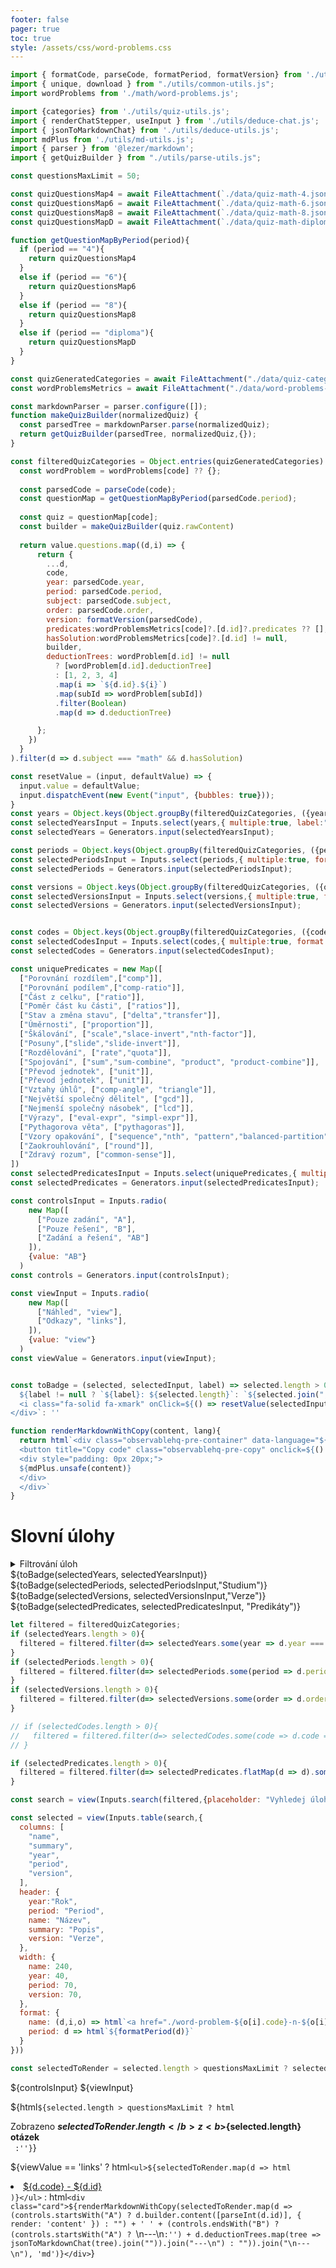 ```yaml
---
footer: false
pager: true
toc: true
style: /assets/css/word-problems.css
---
```

<style>
  .description {
    font-size: 12px;
    font-style: italic;
  }
 
</style>
```js
import { formatCode, parseCode, formatPeriod, formatVersion} from './utils/quiz-string-utils.js';
import { unique, download } from "./utils/common-utils.js";
import wordProblems from './math/word-problems.js';

import {categories} from './utils/quiz-utils.js';
import { renderChatStepper, useInput } from './utils/deduce-chat.js';
import { jsonToMarkdownChat} from './utils/deduce-utils.js';
import mdPlus from './utils/md-utils.js';
import { parser } from '@lezer/markdown';
import { getQuizBuilder } from "./utils/parse-utils.js";

const questionsMaxLimit = 50;

const quizQuestionsMap4 = await FileAttachment(`./data/quiz-math-4.json`).json();
const quizQuestionsMap6 = await FileAttachment(`./data/quiz-math-6.json`).json();
const quizQuestionsMap8 = await FileAttachment(`./data/quiz-math-8.json`).json();
const quizQuestionsMapD = await FileAttachment(`./data/quiz-math-diploma.json`).json();

function getQuestionMapByPeriod(period){
  if (period == "4"){
    return quizQuestionsMap4
  }
  else if (period == "6"){
    return quizQuestionsMap6
  }
  else if (period == "8"){
    return quizQuestionsMap8
  }
  else if (period == "diploma"){
    return quizQuestionsMapD
  }
}

const quizGeneratedCategories = await FileAttachment("./data/quiz-categories-gemini-2.5-flash.json").json();
const wordProblemsMetrics = await FileAttachment("./data/word-problems-metrics.json").json();

const markdownParser = parser.configure([]);
function makeQuizBuilder(normalizedQuiz) {  
  const parsedTree = markdownParser.parse(normalizedQuiz);
  return getQuizBuilder(parsedTree, normalizedQuiz,{});
}

const filteredQuizCategories = Object.entries(quizGeneratedCategories).flatMap(([code, value]) => {
  const wordProblem = wordProblems[code] ?? {};  
  
  const parsedCode = parseCode(code);      
  const questionMap = getQuestionMapByPeriod(parsedCode.period);
  
  const quiz = questionMap[code];
  const builder = makeQuizBuilder(quiz.rawContent)
  
  return value.questions.map((d,i) => {
      return {
        ...d,
        code,
        year: parsedCode.year,
        period: parsedCode.period,
        subject: parsedCode.subject,
        order: parsedCode.order,
        version: formatVersion(parsedCode),
        predicates:wordProblemsMetrics[code]?.[d.id]?.predicates ?? [],
        hasSolution:wordProblemsMetrics[code]?.[d.id] != null,
        builder,      
        deductionTrees: wordProblem[d.id] != null 
          ? [wordProblem[d.id].deductionTree] 
          : [1, 2, 3, 4]
          .map(i => `${d.id}.${i}`)
          .map(subId => wordProblem[subId])
          .filter(Boolean)
          .map(d => d.deductionTree)

      };
    })
  }
).filter(d => d.subject === "math" && d.hasSolution)

const resetValue = (input, defaultValue) => {
  input.value = defaultValue;
  input.dispatchEvent(new Event("input", {bubbles: true}));
}
const years = Object.keys(Object.groupBy(filteredQuizCategories, ({year}) => year));
const selectedYearsInput = Inputs.select(years,{ multiple:true, label:"Rok"});
const selectedYears = Generators.input(selectedYearsInput);

const periods = Object.keys(Object.groupBy(filteredQuizCategories, ({period}) => period));
const selectedPeriodsInput = Inputs.select(periods,{ multiple:true, format: d => formatPeriod(d), label:"Studium" });
const selectedPeriods = Generators.input(selectedPeriodsInput);

const versions = Object.keys(Object.groupBy(filteredQuizCategories, ({order}) => order));
const selectedVersionsInput = Inputs.select(versions,{ multiple:true, format: order => formatVersion({order}), label:"Verze" });
const selectedVersions = Generators.input(selectedVersionsInput);


const codes = Object.keys(Object.groupBy(filteredQuizCategories, ({code}) => code));
const selectedCodesInput = Inputs.select(codes,{ multiple:true, format: d => formatCode(d), label:"Test" });
const selectedCodes = Generators.input(selectedCodesInput);

const uniquePredicates = new Map([
  ["Porovnání rozdílem",["comp"]],
  ["Porovnání podílem",["comp-ratio"]],
  ["Část z celku", ["ratio"]],
  ["Poměr část ku části", ["ratios"]],
  ["Stav a změna stavu", ["delta","transfer"]],
  ["Úměrnosti", ["proportion"]],
  ["Škálování", ["scale","slace-invert","nth-factor"]],
  ["Posuny",["slide","slide-invert"]],
  ["Rozdělování", ["rate","quota"]],
  ["Spojování", ["sum","sum-combine", "product", "product-combine"]],
  ["Převod jednotek", ["unit"]],
  ["Převod jednotek", ["unit"]],
  ["Vztahy úhlů", ["comp-angle", "triangle"]],
  ["Největší společný dělitel", ["gcd"]],
  ["Nejmenší společný násobek", ["lcd"]],
  ["Výrazy", ["eval-expr", "simpl-expr"]],
  ["Pythagorova věta", ["pythagoras"]],
  ["Vzory opakování", ["sequence","nth", "pattern","balanced-partition"]],
  ["Zaokrouhlování", ["round"]],
  ["Zdravý rozum", ["common-sense"]],
])
const selectedPredicatesInput = Inputs.select(uniquePredicates,{ multiple:true, label:"Predikáty"});
const selectedPredicates = Generators.input(selectedPredicatesInput);

const controlsInput = Inputs.radio(
    new Map([
      ["Pouze zadání", "A"],
      ["Pouze řešení", "B"],
      ["Zadání a řešení", "AB"]
    ]),
    {value: "AB"}
  )
const controls = Generators.input(controlsInput);

const viewInput = Inputs.radio(
    new Map([
      ["Náhled", "view"],
      ["Odkazy", "links"],
    ]),
    {value: "view"}
  )
const viewValue = Generators.input(viewInput);


const toBadge = (selected, selectedInput, label) => selected.length > 0 ? html`<div class="badge">
  ${label != null ? `${label}: ${selected.length}`: `${selected.join(", ")}` }
  <i class="fa-solid fa-xmark" onClick=${() => resetValue(selectedInput, [])}></i>
</div>`: ''

function renderMarkdownWithCopy(content, lang){
  return html`<div class="observablehq-pre-container" data-language="${lang}">
  <button title="Copy code" class="observablehq-pre-copy" onclick=${() => navigator.clipboard.writeText(content)}><svg width="16" height="16" viewBox="0 0 16 16" fill="none" stroke="currentColor" stroke-width="2"><path d="M2 6C2 5.44772 2.44772 5 3 5H10C10.5523 5 11 5.44772 11 6V13C11 13.5523 10.5523 14 10 14H3C2.44772 14 2 13.5523 2 13V6Z M4 2.00004L12 2.00001C13.1046 2 14 2.89544 14 4.00001V12"></path></svg></button>
  <div style="padding: 0px 20px;">
  ${mdPlus.unsafe(content)}
  </div>
  </div>`
}
```

# Slovní úlohy

<details>
    <summary>
    Filtrování úloh
    </summary>
  <section>
    <div class="grid grid-cols-3">
      <div>
        ${selectedYearsInput}
      </div>
      <div>
        ${selectedPeriodsInput}
      </div>
      <div>
        ${selectedVersionsInput}
      </div>
      <div>
        ${selectedPredicatesInput}
      </div>
    </div>
  </section>
</details>
<div class="h-stack h-stack--l h-stack--wrap">
  ${toBadge(selectedYears, selectedYearsInput)}
  ${toBadge(selectedPeriods, selectedPeriodsInput,"Studium")}
  ${toBadge(selectedVersions, selectedVersionsInput,"Verze")}
  ${toBadge(selectedPredicates, selectedPredicatesInput, "Predikáty")}
</div>



```js
let filtered = filteredQuizCategories;
if (selectedYears.length > 0){
  filtered = filtered.filter(d=> selectedYears.some(year => d.year === year));
}
if (selectedPeriods.length > 0){
  filtered = filtered.filter(d=> selectedPeriods.some(period => d.period === period));
}
if (selectedVersions.length > 0){
  filtered = filtered.filter(d=> selectedVersions.some(order => d.order === order));
}

// if (selectedCodes.length > 0){
//   filtered = filtered.filter(d=> selectedCodes.some(code => d.code === code));
// }

if (selectedPredicates.length > 0){
  filtered = filtered.filter(d=> selectedPredicates.flatMap(d => d).some(predicate => d.predicates.includes(predicate)));
}

const search = view(Inputs.search(filtered,{placeholder: "Vyhledej úlohy…"}));

```

```js
const selected = view(Inputs.table(search,{  
  columns: [
    "name",
    "summary",
    "year",
    "period",
    "version",
  ],
  header: {
    year:"Rok",
    period: "Period",
    name: "Název",
    summary: "Popis",
    version: "Verze",
  },
  width: {
    name: 240,
    year: 40,
    period: 70,
    version: 70,   
  },
  format: {
    name: (d,i,o) => html`<a href="./word-problem-${o[i].code}-n-${o[i].id}" target="_blank">${d}</a>`,
    period: d => html`${formatPeriod(d)}`
  }
}))
```
```js
const selectedToRender = selected.length > questionsMaxLimit ? selected.filter((_,i)=> i < questionsMaxLimit): selected;
```

<div>
  ${controlsInput}
  ${viewInput}
</div>

${html`${selected.length > questionsMaxLimit
            ? html`<div class="caution" label="Limit - maximální počet otázek">
              <div>Zobrazeno <b>${selectedToRender.length}</b> z <b>${selected.length} otázek</b></div>
            <div>`
          :''}`}


${viewValue == 'links' ? html`<ul>${selectedToRender.map(d => html`<li><a href=n-${d.code}-${d.id}>${d.code} - ${d.id}</a></li>`)}</ul>` : html`<div class="card">${renderMarkdownWithCopy(selectedToRender.map(d => (controls.startsWith("A") ? d.builder.content([parseInt(d.id)], { render: 'content' }) : "") + ' ' + (controls.endsWith("B") ?  (controls.startsWith("A") ? `\n---\n`:'') + d.deductionTrees.map(tree => jsonToMarkdownChat(tree).join("")).join("---\n") : "")).join("\n---\n"), 'md')}</div>`}

